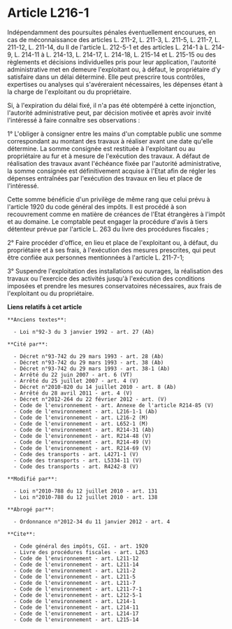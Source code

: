 # Article L216-1

Indépendamment des poursuites pénales éventuellement encourues, en cas de méconnaissance des articles L. 211-2, L. 211-3, L.
211-5, L. 211-7, L. 211-12, L. 211-14, du II de l'article L. 212-5-1 et des articles L. 214-1 à L. 214-9, L. 214-11 à L.
214-13, L. 214-17, L. 214-18, L. 215-14 et L. 215-15 ou des règlements et décisions individuelles pris pour leur application,
l'autorité administrative met en demeure l'exploitant ou, à défaut, le propriétaire d'y satisfaire dans un délai déterminé.
Elle peut prescrire tous contrôles, expertises ou analyses qui s'avéreraient nécessaires, les dépenses étant à la charge de
l'exploitant ou du propriétaire. 

Si, à l'expiration du délai fixé, il n'a pas été obtempéré à cette injonction, l'autorité administrative peut, par décision
motivée et après avoir invité l'intéressé à faire connaître ses observations : 

1° L'obliger à consigner entre les mains d'un comptable public une somme correspondant au montant des travaux à réaliser
avant une date qu'elle détermine. La somme consignée est restituée à l'exploitant ou au propriétaire au fur et à mesure de
l'exécution des travaux. A défaut de réalisation des travaux avant l'échéance fixée par l'autorité administrative, la somme
consignée est définitivement acquise à l'Etat afin de régler les dépenses entraînées par l'exécution des travaux en lieu et
place de l'intéressé. 

Cette somme bénéficie d'un privilège de même rang que celui prévu à l'article 1920 du code général des impôts. Il est procédé
à son recouvrement comme en matière de créances de l'Etat étrangères à l'impôt et au domaine. Le comptable peut engager la
procédure d'avis à tiers détenteur prévue par l'article L. 263 du livre des procédures fiscales ; 

2° Faire procéder d'office, en lieu et place de l'exploitant ou, à défaut, du propriétaire et à ses frais, à l'exécution des
mesures prescrites, qui peut être confiée aux personnes mentionnées à l'article L. 211-7-1; 

3° Suspendre l'exploitation des installations ou ouvrages, la réalisation des travaux ou l'exercice des activités jusqu'à
l'exécution des conditions imposées et prendre les mesures conservatoires nécessaires, aux frais de l'exploitant ou du
propriétaire.

**Liens relatifs à cet article**

	**Anciens textes**:

	  - Loi n°92-3 du 3 janvier 1992 - art. 27 (Ab)

	**Cité par**:

	  - Décret n°93-742 du 29 mars 1993 - art. 28 (Ab)
	  - Décret n°93-742 du 29 mars 1993 - art. 38 (Ab)
	  - Décret n°93-742 du 29 mars 1993 - art. 38-1 (Ab)
	  - Arrêté du 22 juin 2007 - art. 6 (VT)
	  - Arrêté du 25 juillet 2007 - art. 4 (V)
	  - Décret n°2010-820 du 14 juillet 2010 - art. 8 (Ab)
	  - Arrêté du 28 avril 2011 - art. 4 (V)
	  - Décret n°2012-264 du 22 février 2012 - art. (V)
	  - Code de l'environnement - art. Annexe de l'article R214-85 (V)
	  - Code de l'environnement - art. L216-1-1 (Ab)
	  - Code de l'environnement - art. L216-2 (M)
	  - Code de l'environnement - art. L652-1 (M)
	  - Code de l'environnement - art. R214-31 (Ab)
	  - Code de l'environnement - art. R214-48 (V)
	  - Code de l'environnement - art. R214-49 (V)
	  - Code de l'environnement - art. R214-69 (V)
	  - Code des transports - art. L4271-1 (V)
	  - Code des transports - art. L5334-11 (V)
	  - Code des transports - art. R4242-8 (V)

	**Modifié par**:

	  - Loi n°2010-788 du 12 juillet 2010 - art. 131
	  - Loi n°2010-788 du 12 juillet 2010 - art. 138

	**Abrogé par**:

	  - Ordonnance n°2012-34 du 11 janvier 2012 - art. 4

	**Cite**:

	  - Code général des impôts, CGI. - art. 1920
	  - Livre des procédures fiscales - art. L263
	  - Code de l'environnement - art. L211-12
	  - Code de l'environnement - art. L211-14
	  - Code de l'environnement - art. L211-2
	  - Code de l'environnement - art. L211-5
	  - Code de l'environnement - art. L211-7
	  - Code de l'environnement - art. L211-7-1
	  - Code de l'environnement - art. L212-5-1
	  - Code de l'environnement - art. L214-1
	  - Code de l'environnement - art. L214-11
	  - Code de l'environnement - art. L214-17
	  - Code de l'environnement - art. L215-14
